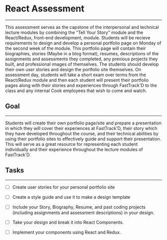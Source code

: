 # React Assessment

---

This assessment serves as the capstone of the interpersonal and technical lecture modules by combining the "Tell Your Story" module and the React/Redux, front-end development, module. Students will be recieve requirements to design and develop a personal portfolio page on Monday of the second week of the module. This portfolio page will contain their biographies, stories (Maybe in a blog format), resumes, descriptions of the assignments and assessments they completed, any previous projects they built, and professional images of themselves. The students should develop their own user stories and design the portfolio site themselves. On assessment day, students will take a short exam over terms from the React/Redux module and then each student will present their portfolio pages along with their stories and experiences through FastTrack'D to the class and any internal Cook employees that wish to come and watch.

## Goal

---

Students will create their own portfolio page/site and prepare a presentation in which they will cover their experiences at FastTrack'D, their story which they have developed throughout the course, and their technical abilities by using their portfolio sites to effectively guide and support their presentation. This will serve as a great resource for representing each student individually and their experience throughout the lecture modules of FastTrack'D.

## Tasks

---

- [ ] Create user stories for your personal portfolio site
- [ ] Create a style guide and use it to make a design template
- [ ] Include your Story, Biography, Resume, and past coding projects (including assignments and assessment descriptions) in your design.
- [ ] Take your design and break it into React Components.
- [ ] Implement your components using React and Redux.

